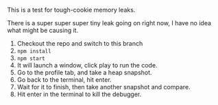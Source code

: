 This is a test for tough-cookie memory leaks.

There is a super super super tiny leak going on right now, I have no idea what might be causing it.

1. Checkout the repo and switch to this branch
2. `npm install`
3. `npm start`
4. It will launch a window, click play to run the code.
5. Go to the profile tab, and take a heap snapshot.
6. Go back to the terminal, hit enter.
7. Wait for it to finish, then take another snapshot and compare.
8. Hit enter in the terminal to kill the debugger.